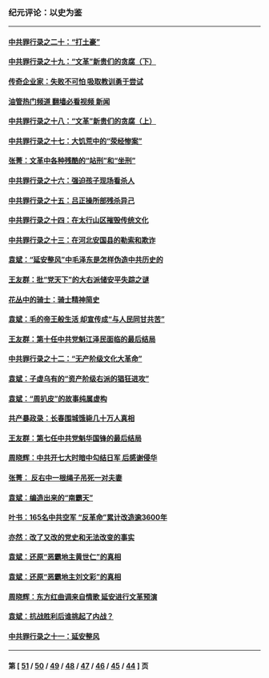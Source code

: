 ### 纪元评论：以史为鉴
---
#### [中共罪行录之二十：“打土豪”](../../pages/nsc1028/n12978961.md?05300330) 
#### [中共罪行录之十九：“文革”新贵们的贪腐（下）](../../pages/nsc1028/n12976431.md?05300330) 
#### [传奇企业家：失败不可怕 吸取教训勇于尝试](../../pages/nsc1028/n12974507.md?05300330) 
#### [油管热门频道 翻墙必看视频 新闻](ok?05300330)
#### [中共罪行录之十八：“文革”新贵们的贪腐（上）](../../pages/nsc1028/n12974074.md?05300330) 
#### [中共罪行录之十七：大饥荒中的“荥经惨案”](../../pages/nsc1028/n12971424.md?05300330) 
#### [张菁：文革中各种残酷的“站刑”和“坐刑”](../../pages/nsc1028/n12970477.md?05300330) 
#### [中共罪行录之十六：强迫孩子现场看杀人](../../pages/nsc1028/n12967431.md?05300330) 
#### [中共罪行录之十五：吕正操所部残杀异己](../../pages/nsc1028/n12965097.md?05300330) 
#### [中共罪行录之十四：在太行山区摧毁传统文化](../../pages/nsc1028/n12962619.md?05300330) 
#### [中共罪行录之十三：在河北安国县的勒索和欺诈](../../pages/nsc1028/n12959911.md?05300330) 
#### [袁斌：“延安整风”中毛泽东是怎样伪造中共历史的](../../pages/nsc1028/n12957562.md?05300330) 
#### [王友群：批“党天下”的大右派储安平失踪之谜](../../pages/nsc1028/n12954229.md?05300330) 
#### [花丛中的骑士：骑士精神简史](../../pages/nsc1028/n12952850.md?05300330) 
#### [袁斌：毛的帝王般生活 却宣传成“与人民同甘共苦”](../../pages/nsc1028/n12938801.md?05300330) 
#### [王友群：第十任中共党魁江泽民面临的最后结局](../../pages/nsc1028/n12933748.md?05300330) 
#### [中共罪行录之十二：“无产阶级文化大革命”](../../pages/nsc1028/n12928000.md?05300330) 
#### [袁斌：子虚乌有的“资产阶级右派的猖狂进攻”](../../pages/nsc1028/n12925599.md?05300330) 
#### [袁斌：“周扒皮”的故事纯属虚构](../../pages/nsc1028/n12923274.md?05300330) 
#### [共产暴政录：长春围城饿毙几十万人真相](../../pages/nsc1028/n10757327.md?05300330) 
#### [王友群：第七任中共党魁华国锋的最后结局](../../pages/nsc1028/n12918457.md?05300330) 
#### [周晓辉：中共开七大时暗中勾结日军 后感谢侵华](../../pages/nsc1028/n12921960.md?05300330) 
#### [张菁： 反右中一根绳子吊死一对夫妻](../../pages/nsc1028/n12921925.md?05300330) 
#### [袁斌：编造出来的“南霸天”](../../pages/nsc1028/n12921133.md?05300330) 
#### [叶书：165名中共空军 “反革命”累计改造逾3600年](../../pages/nsc1028/n12920034.md?05300330) 
#### [亦然：改了又改的党史和无法改变的事实](../../pages/nsc1028/n12919443.md?05300330) 
#### [袁斌：还原“恶霸地主黄世仁”的真相](../../pages/nsc1028/n12918879.md?05300330) 
#### [袁斌：还原“恶霸地主刘文彩”的真相](../../pages/nsc1028/n12917801.md?05300330) 
#### [周晓辉：东方红曲调来自情歌 延安进行文革预演](../../pages/nsc1028/n12914429.md?05300330) 
#### [袁斌：抗战胜利后谁挑起了内战？](../../pages/nsc1028/n12910568.md?05300330) 
#### [中共罪行录之十一：延安整风](../../pages/nsc1028/n12908179.md?05300330) 

---
#### 第 [ [51](./51.md?05300330) / [50](./50.md?05300330) / [49](./49.md?05300330) / [48](./48.md?05300330) / [47](./47.md?05300330) / [46](./46.md?05300330) / [45](./45.md?05300330) / [44](./44.md?05300330) ] 页
